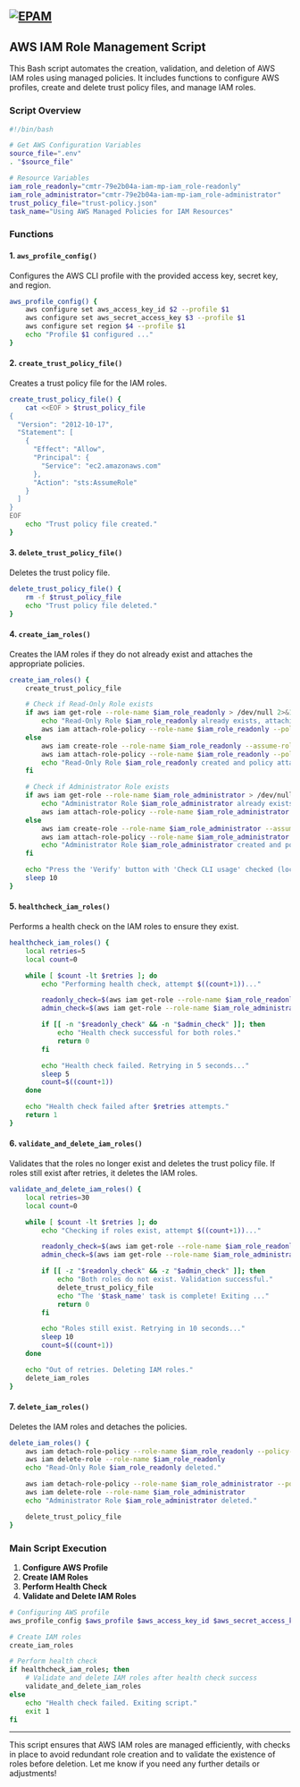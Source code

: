 [![EPAM](https://img.shields.io/badge/Cloud%20Mentor:%20AWS%20Security%20Tasks-Using%20AWS%20Managed%20Policies%20for%20IAM%20Resources-orange)](./)
<br>
---

## AWS IAM Role Management Script

This Bash script automates the creation, validation, and deletion of AWS IAM roles using managed policies. It includes functions to configure AWS profiles, create and delete trust policy files, and manage IAM roles.

### Script Overview

```bash
#!/bin/bash

# Get AWS Configuration Variables
source_file=".env"
. "$source_file"

# Resource Variables
iam_role_readonly="cmtr-79e2b04a-iam-mp-iam_role-readonly"
iam_role_administrator="cmtr-79e2b04a-iam-mp-iam_role-administrator"
trust_policy_file="trust-policy.json"
task_name="Using AWS Managed Policies for IAM Resources"
```

### Functions

#### 1. `aws_profile_config()`
Configures the AWS CLI profile with the provided access key, secret key, and region.

```bash
aws_profile_config() {
    aws configure set aws_access_key_id $2 --profile $1
    aws configure set aws_secret_access_key $3 --profile $1
    aws configure set region $4 --profile $1
    echo "Profile $1 configured ..."
}
```

#### 2. `create_trust_policy_file()`
Creates a trust policy file for the IAM roles.

```bash
create_trust_policy_file() {
    cat <<EOF > $trust_policy_file
{
  "Version": "2012-10-17",
  "Statement": [
    {
      "Effect": "Allow",
      "Principal": {
        "Service": "ec2.amazonaws.com"
      },
      "Action": "sts:AssumeRole"
    }
  ]
}
EOF
    echo "Trust policy file created."
}
```

#### 3. `delete_trust_policy_file()`
Deletes the trust policy file.

```bash
delete_trust_policy_file() {
    rm -f $trust_policy_file
    echo "Trust policy file deleted."
}
```

#### 4. `create_iam_roles()`
Creates the IAM roles if they do not already exist and attaches the appropriate policies.

```bash
create_iam_roles() {
    create_trust_policy_file

    # Check if Read-Only Role exists
    if aws iam get-role --role-name $iam_role_readonly > /dev/null 2>&1; then
        echo "Read-Only Role $iam_role_readonly already exists, attaching policy."
        aws iam attach-role-policy --role-name $iam_role_readonly --policy-arn arn:aws:iam::aws:policy/ReadOnlyAccess
    else
        aws iam create-role --role-name $iam_role_readonly --assume-role-policy-document file://$trust_policy_file
        aws iam attach-role-policy --role-name $iam_role_readonly --policy-arn arn:aws:iam::aws:policy/ReadOnlyAccess
        echo "Read-Only Role $iam_role_readonly created and policy attached."
    fi

    # Check if Administrator Role exists
    if aws iam get-role --role-name $iam_role_administrator > /dev/null 2>&1; then
        echo "Administrator Role $iam_role_administrator already exists, attaching policy."
        aws iam attach-role-policy --role-name $iam_role_administrator --policy-arn arn:aws:iam::aws:policy/AdministratorAccess
    else
        aws iam create-role --role-name $iam_role_administrator --assume-role-policy-document file://$trust_policy_file
        aws iam attach-role-policy --role-name $iam_role_administrator --policy-arn arn:aws:iam::aws:policy/AdministratorAccess
        echo "Administrator Role $iam_role_administrator created and policy attached."
    fi

    echo "Press the 'Verify' button with 'Check CLI usage' checked (located right above the 'Verify' button)!"
    sleep 10
}
```

#### 5. `healthcheck_iam_roles()`
Performs a health check on the IAM roles to ensure they exist.

```bash
healthcheck_iam_roles() {
    local retries=5
    local count=0

    while [ $count -lt $retries ]; do
        echo "Performing health check, attempt $((count+1))..."

        readonly_check=$(aws iam get-role --role-name $iam_role_readonly)
        admin_check=$(aws iam get-role --role-name $iam_role_administrator)

        if [[ -n "$readonly_check" && -n "$admin_check" ]]; then
            echo "Health check successful for both roles."
            return 0
        fi

        echo "Health check failed. Retrying in 5 seconds..."
        sleep 5
        count=$((count+1))
    done

    echo "Health check failed after $retries attempts."
    return 1
}
```

#### 6. `validate_and_delete_iam_roles()`
Validates that the roles no longer exist and deletes the trust policy file. If roles still exist after retries, it deletes the IAM roles.

```bash
validate_and_delete_iam_roles() {
    local retries=30
    local count=0

    while [ $count -lt $retries ]; do
        echo "Checking if roles exist, attempt $((count+1))..."

        readonly_check=$(aws iam get-role --role-name $iam_role_readonly 2>/dev/null)
        admin_check=$(aws iam get-role --role-name $iam_role_administrator 2>/dev/null)

        if [[ -z "$readonly_check" && -z "$admin_check" ]]; then
            echo "Both roles do not exist. Validation successful."
            delete_trust_policy_file
            echo "The '$task_name' task is complete! Exiting ..."
            return 0
        fi

        echo "Roles still exist. Retrying in 10 seconds..."
        sleep 10
        count=$((count+1))
    done

    echo "Out of retries. Deleting IAM roles."
    delete_iam_roles
}
```

#### 7. `delete_iam_roles()`
Deletes the IAM roles and detaches the policies.

```bash
delete_iam_roles() {
    aws iam detach-role-policy --role-name $iam_role_readonly --policy-arn arn:aws:iam::aws:policy/ReadOnlyAccess
    aws iam delete-role --role-name $iam_role_readonly
    echo "Read-Only Role $iam_role_readonly deleted."

    aws iam detach-role-policy --role-name $iam_role_administrator --policy-arn arn:aws:iam::aws:policy/AdministratorAccess
    aws iam delete-role --role-name $iam_role_administrator
    echo "Administrator Role $iam_role_administrator deleted."

    delete_trust_policy_file
}
```

### Main Script Execution

1. **Configure AWS Profile**
2. **Create IAM Roles**
3. **Perform Health Check**
4. **Validate and Delete IAM Roles**

```bash
# Configuring AWS profile
aws_profile_config $aws_profile $aws_access_key_id $aws_secret_access_key $aws_region

# Create IAM roles
create_iam_roles

# Perform health check
if healthcheck_iam_roles; then
    # Validate and delete IAM roles after health check success
    validate_and_delete_iam_roles
else
    echo "Health check failed. Exiting script."
    exit 1
fi
```

---

This script ensures that AWS IAM roles are managed efficiently, with checks in place to avoid redundant role creation and to validate the existence of roles before deletion. Let me know if you need any further details or adjustments!
